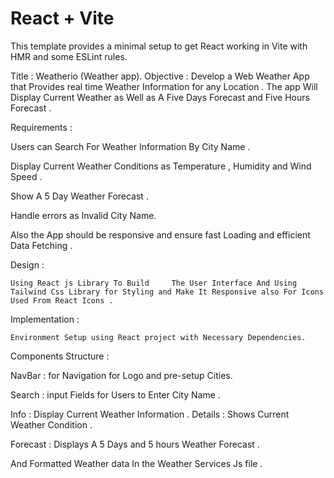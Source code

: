 # React + Vite

This template provides a minimal setup to get React working in Vite with HMR and some ESLint rules.

Title : Weatherio  (Weather app).
Objective : Develop a Web Weather App that Provides real time Weather Information for any Location .
The app Will Display Current Weather as Well as A Five Days Forecast and Five Hours Forecast .


Requirements : 

 Users can Search For Weather Information By City Name .

Display Current Weather 	Conditions as Temperature , Humidity and Wind Speed .

Show A 5 Day Weather Forecast .

Handle errors as Invalid City Name. 

Also the App should be responsive and ensure fast Loading and efficient Data Fetching .

Design : 
 
 	Using React js Library To Build 	The User Interface And Using    Tailwind Css Library for Styling and Make It Responsive also For Icons Used From React Icons .

Implementation : 

	Environment Setup using React project with Necessary Dependencies. 

Components Structure : 

NavBar : for Navigation for Logo and pre-setup Cities.

Search : input Fields for Users to Enter City Name .

Info : Display Current Weather Information .
Details : Shows Current Weather Condition .

Forecast : Displays A 5 Days and 5 hours Weather Forecast .

And Formatted Weather data In the Weather Services Js file .

